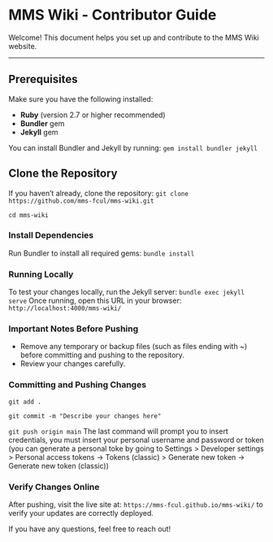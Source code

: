 # MMS Wiki - Contributor Guide

Welcome! This document helps you set up and contribute to the MMS Wiki website.

---

## Prerequisites

Make sure you have the following installed:
- **Ruby** (version 2.7 or higher recommended)  
- **Bundler** gem  
- **Jekyll** gem  

You can install Bundler and Jekyll by running:
`gem install bundler jekyll`

## Clone the Repository
If you haven’t already, clone the repository:
`git clone https://github.com/mms-fcul/mms-wiki.git`

`cd mms-wiki`

### Install Dependencies
Run Bundler to install all required gems:
`bundle install`

### Running Locally
To test your changes locally, run the Jekyll server:
`bundle exec jekyll serve`
Once running, open this URL in your browser:
`http://localhost:4000/mms-wiki/`

### Important Notes Before Pushing
- Remove any temporary or backup files (such as files ending with ~) before committing and pushing to the repository.
- Review your changes carefully.

### Committing and Pushing Changes
`git add .`

`git commit -m "Describe your changes here"`

`git push origin main`
The last command will prompt you to insert credentials, you must insert your personal username and password or token (you can generate a personal toke by going to Settings > Developer settings > Personal access tokens → Tokens (classic) > Generate new token → Generate new token (classic))

### Verify Changes Online
After pushing, visit the live site at:
`https://mms-fcul.github.io/mms-wiki/`
to verify your updates are correctly deployed.

If you have any questions, feel free to reach out!
